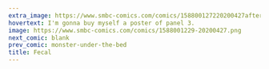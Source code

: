 ```yaml
---
extra_image: https://www.smbc-comics.com/comics/158800127220200427after.png
hovertext: I'm gonna buy myself a poster of panel 3.
image: https://www.smbc-comics.com/comics/1588001229-20200427.png
next_comic: blank
prev_comic: monster-under-the-bed
title: Fecal
---
```


